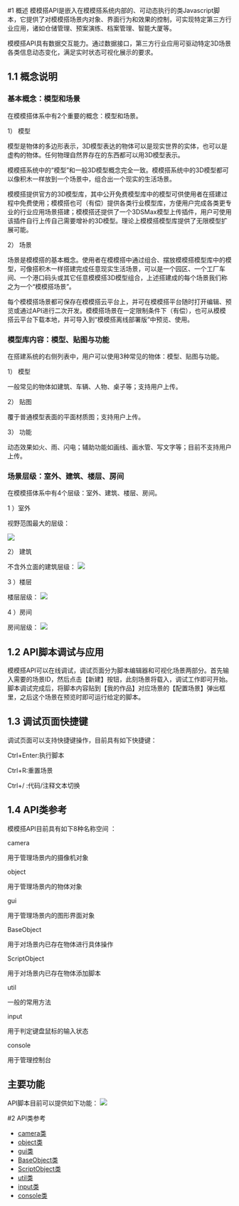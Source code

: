 #1 概述
模模搭API是嵌入在模模搭系统内部的、可动态执行的类Javascript脚本，它提供了对模模搭场景内对象、界面行为和效果的控制，可实现特定第三方行业应用，诸如仓储管理、预案演练、档案管理、智能大厦等。

模模搭API具有数据交互能力。通过数据接口，第三方行业应用可驱动特定3D场景各类信息动态变化，满足实时状态可视化展示的要求。
## 1.1 概念说明
### 基本概念：模型和场景

在模模搭体系中有2个重要的概念：模型和场景。

1） 模型

模型是物体的多边形表示，3D模型表达的物体可以是现实世界的实体，也可以是虚构的物体。任何物理自然界存在的东西都可以用3D模型表示。

模模搭系统中的“模型”和一般3D模型概念完全一致。模模搭系统中的3D模型都可以像积木一样放到一个场景中，组合出一个现实的生活场景。

模模搭提供官方的3D模型库，其中公开免费模型库中的模型可供使用者在搭建过程中免费使用；模模搭也可（有偿）提供各类行业模型库，方便用户完成各类更专业的行业应用场景搭建；模模搭还提供了一个3DSMax模型上传插件，用户可使用该插件自行上传自己需要增补的3D模型。理论上模模搭模型库提供了无限模型扩展可能。

2） 场景

场景是模模搭的基本概念。使用者在模模搭中通过组合、摆放模模搭模型库中的模型，可像搭积木一样搭建完成任意现实生活场景，可以是一个园区、一个工厂车间、一个港口码头或其它任意模模搭3D模型组合，上述搭建成的每个场景我们称之为一个“模模搭场景”。

每个模模搭场景都可保存在模模搭云平台上，并可在模模搭平台随时打开编辑、预览或通过API进行二次开发。模模搭场景在一定限制条件下（有偿），也可从模模搭云平台下载本地，并可导入到“模模搭离线部署版”中预览、使用。
### 模型库内容：模型、贴图与功能

在搭建系统的右侧列表中，用户可以使用3种常见的物体：模型、贴图与功能。

1） 模型

一般常见的物体如建筑、车辆、人物、桌子等；支持用户上传。

2） 贴图

覆于普通模型表面的平面材质图；支持用户上传。

3） 功能

动态效果如火、雨、闪电；辅助功能如画线、画水管、写文字等；目前不支持用户上传。

### 场景层级：室外、建筑、楼层、房间
在模模搭体系中有4个层级：室外、建筑、楼层、房间。

1 ）室外

视野范围最大的层级：

![](image/imagea.png)

2） 建筑

不含外立面的建筑层级：
![](image/imageb.png)

3 ）楼层

楼层层级：
![](image/imagec.png)

4 ）房间

房间层级：
![](image/imaged.png)



## 1.2 API脚本调试与应用

模模搭API可以在线调试，调试页面分为脚本编辑器和可视化场景两部分。首先输入需要的场景ID，然后点击【新建】按钮，此刻场景将载入，调试工作即可开始。
脚本调试完成后，将脚本内容贴到【我的作品】对应场景的【配置场景】弹出框里，之后这个场景在预览时即可运行给定的脚本。

## 1.3 调试页面快捷键

调试页面可以支持快捷键操作，目前具有如下快捷键：

Ctrl+Enter:执行脚本

Ctrl+R:重置场景

Ctrl+/ :代码/注释文本切换
## 1.4 API类参考

模模搭API目前具有如下8种名称空间 ：

camera

用于管理场景内的摄像机对象

object

用于管理场景内的物体对象

gui

用于管理场景内的图形界面对象

BaseObject

用于对场景内已存在物体进行具体操作

ScriptObject

用于对场景内已存在物体添加脚本

util

一般的常用方法

input

用于判定键盘鼠标的输入状态

console

用于管理控制台

## 主要功能

API脚本目前可以提供如下功能：
![](image/image001.png)

#2 API类参考

* [camera类](Content/camera.md)
* [object类](Content/object.md)
* [gui类](Content/gui.md)
* [BaseObject类](Content/BaseObject.md)
* [ScriptObject类](Content/ScriptObject.md)
* [util类](Content/util.md)
* [input类](Content/input.md)
* [console类](Content/console.md)

